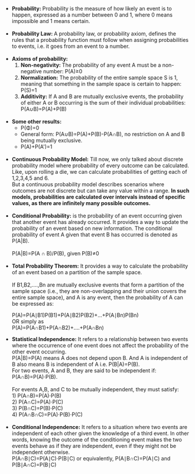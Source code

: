 <ul>
  <li><b>Probability: </b>Probability is the measure of how likely an event is to happen, expressed as a number between 0 and 1, where 0 means impossible and 1 means certain.</li><br>

  <li><b>Probability Law: </b>A probability law, or probability axiom, defines the rules that a probability function must follow when assigning probabilities to events, i.e. it goes from an event to a number.</li><br>

  <li><b>Axioms of probability: </b>
    <ol type='1'>
      <li><b>Non-negativity: </b>The probability of any event A must be a non-negative number: P(A)≥0</li> 
      <li><b>Normalization:</b> The probability of the entire sample space S is 1, meaning that something in the sample space is certain to happen: P(S)=1</li>
      <li><b>Additivity:</b> If A and B are mutually exclusive events, the probability of either A or B occurring is the sum of their individual probabilities: P(A∪B)=P(A)+P(B)</li>
    </ol>
  </li><br>
  <li><b>Some other results:</b>
  <ul>
    <li>P(Φ)=0</li>
    <li>General form: P(A∪B)=P(A)+P(B)-P(A∩B), no restriction on A and B being mutually exclusive.</li>
    <li>P(A)+P(A')=1</li>
  </ul>
  </li><br>

  <li><b>Continuous Probability Model:</b> Till now, we only talked about discrete probability model where probability of every outcome can be calculated. Like, upon rolling a die, we can calculate probabilities of getting each of 1,2,3,4,5 and 6.<br>But a continuous probability model describes scenarios where outcomes are not discrete but can take any value within a range. <b>In such models, probabilities are calculated over intervals instead of specific values, as there are infinitely many possible outcomes.</b></li><br>

  <li><b>Conditional Probability:</b> is the probability of an event occurring given that another event has already occurred. It provides a way to update the probability of an event based on new information. The conditional probability of event A given that event B has occurred is denoted as P(A|B).<br><br>
P(A|B)=P(A ∩ B)/P(B), given P(B)≠0
  </li><br>

  <li><b>Total Probability Theorem:</b> It provides a way to calculate the probability of an event based on a partition of the sample space.<br><br>
  If B1,B2,....,Bn are mutually exclusive events that form a partition of the sample space (i.e., they are non-overlapping and their union covers the entire sample space), and A is any event, then the probability of A can be expressed as:


P(A)=P(A∣B1)P(B1)+P(A∣B2)P(B2)+…+P(A∣Bn)P(Bn)<br>
OR simply as<br>
P(A)=P(A∩B1)+P(A∩B2)+....+P(A∩Bn)</li>

<li><b>Statistical Independence:</b> It refers to a relationship between two events where the occurrence of one event does not affect the probability of the other event occurring.<br>
P(A|B)=P(A) means A does not depend upon B. And A is independent of B also means B is independent of A i.e. P(B|A)=P(B).<br>
For two events, A and B, they are said to be independent if: P(A∩B)=P(A)⋅P(B).<br><br>
  For events A,B, and C to be mutually independent, they must satisfy:<br>
1) P(A∩B)=P(A)⋅P(B)<br>
2) P(A∩C)=P(A)⋅P(C)<br>
3) P(B∩C)=P(B)⋅P(C)<br>
4) P(A∩B∩C)=P(A)⋅P(B)⋅P(C)
</li><br>

<li><b>Conditional Independence:</b> It refers to a situation where two events are independent of each other given the knowledge of a third event. In other words, knowing the outcome of the conditioning event makes the two events behave as if they are independent, even if they might not be independent otherwise.<br>
P(A∩B∣C)=P(A∣C)⋅P(B∣C) or equivalently, P(A∣B∩C)=P(A∣C) and P(B∣A∩C)=P(B∣C)
</li>
  
</ul>

